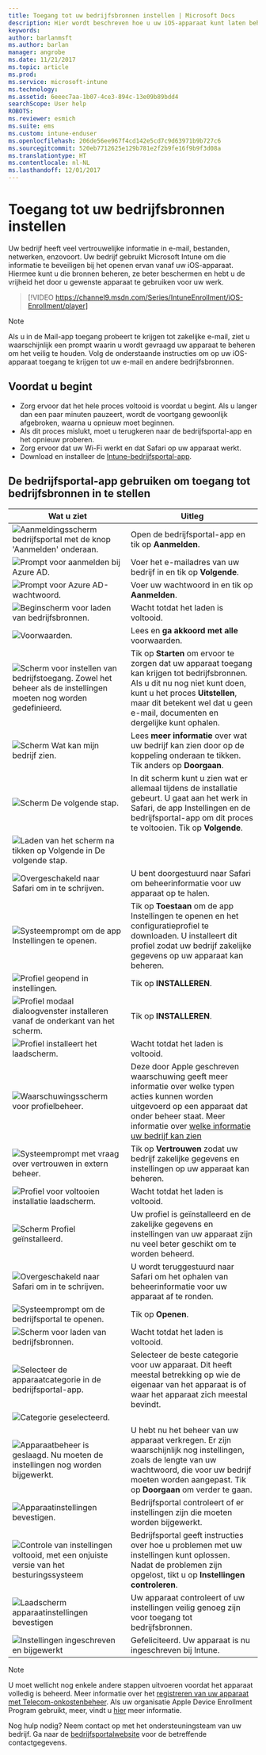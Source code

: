 ```yaml
---
title: Toegang tot uw bedrijfsbronnen instellen | Microsoft Docs
description: Hier wordt beschreven hoe u uw iOS-apparaat kunt laten beheren door Intune
keywords: 
author: barlanmsft
ms.author: barlan
manager: angrobe
ms.date: 11/21/2017
ms.topic: article
ms.prod: 
ms.service: microsoft-intune
ms.technology: 
ms.assetid: 6eeec7aa-1b07-4ce3-894c-13e09b89bdd4
searchScope: User help
ROBOTS: 
ms.reviewer: esmich
ms.suite: ems
ms.custom: intune-enduser
ms.openlocfilehash: 206de56ee967f4cd142e5cd7c9d63971b9b727c6
ms.sourcegitcommit: 520eb7712625e129b781e2f2b9fe16f9b9f3d08a
ms.translationtype: HT
ms.contentlocale: nl-NL
ms.lasthandoff: 12/01/2017
---
```

# <a name="set-up-access-to-your-company-resources"></a>Toegang tot uw bedrijfsbronnen instellen

Uw bedrijf heeft veel vertrouwelijke informatie in e-mail, bestanden, netwerken, enzovoort. Uw bedrijf gebruikt Microsoft Intune om die informatie te beveiligen bij het openen ervan vanaf uw iOS-apparaat. Hiermee kunt u die bronnen beheren, ze beter beschermen en hebt u de vrijheid het door u gewenste apparaat te gebruiken voor uw werk.

> [!VIDEO https://channel9.msdn.com/Series/IntuneEnrollment/iOS-Enrollment/player]

> [!NOTE]
> Als u in de Mail-app toegang probeert te krijgen tot zakelijke e-mail, ziet u waarschijnlijk een prompt waarin u wordt gevraagd uw apparaat te beheren om het veilig te houden. Volg de onderstaande instructies om op uw iOS-apparaat toegang te krijgen tot uw e-mail en andere bedrijfsbronnen.

## <a name="before-you-start"></a>Voordat u begint

- Zorg ervoor dat het hele proces voltooid is voordat u begint. Als u langer dan een paar minuten pauzeert, wordt de voortgang gewoonlijk afgebroken, waarna u opnieuw moet beginnen.
- Als dit proces mislukt, moet u terugkeren naar de bedrijfsportal-app en het opnieuw proberen.
- Zorg ervoor dat uw Wi-Fi werkt en dat Safari op uw apparaat werkt.
- Download en installeer de [Intune-bedrijfsportal-app](install-and-sign-in-to-the-intune-company-portal-app-ios.md).


## <a name="using-the-company-portal-app-to-set-up-access-to-company-resources"></a>De bedrijfsportal-app gebruiken om toegang tot bedrijfsbronnen in te stellen

|Wat u ziet|Uitleg|
|---|---|
|![Aanmeldingsscherm bedrijfsportal met de knop 'Aanmelden' onderaan.](./media/ios-0-cp-enroll-1711.png)|Open de bedrijfsportal-app en tik op **Aanmelden**.|
|![Prompt voor aanmelden bij Azure AD.](./media/ios-0a-cp-enroll-1711.png)|Voer het e-mailadres van uw bedrijf in en tik op **Volgende**.|
|![Prompt voor Azure AD-wachtwoord.](./media/ios-0b-cp-enroll-1711.png)|Voer uw wachtwoord in en tik op **Aanmelden**.|
|![Beginscherm voor laden van bedrijfsbronnen.](./media/ios-1-cp-enroll-1711.png)|Wacht totdat het laden is voltooid.|
|![Voorwaarden.](./media/ios-2-cp-enroll-1711.png)|Lees en **ga akkoord met alle** voorwaarden.|
|![Scherm voor instellen van bedrijfstoegang. Zowel het beheer als de instellingen moeten nog worden gedefinieerd.](./media/ios-3-cp-enroll-1711.png)|Tik op **Starten** om ervoor te zorgen dat uw apparaat toegang kan krijgen tot bedrijfsbronnen. Als u dit nu nog niet kunt doen, kunt u het proces **Uitstellen**, maar dit betekent wel dat u geen e-mail, documenten en dergelijke kunt ophalen.|
|![Scherm Wat kan mijn bedrijf zien.](./media/ios-4-cp-enroll-1711.png)|Lees **meer informatie** over wat uw bedrijf kan zien door op de koppeling onderaan te tikken. Tik anders op **Doorgaan**.|
|![Scherm De volgende stap.](./media/ios-5-cp-enroll-1711.png)|In dit scherm kunt u zien wat er allemaal tijdens de installatie gebeurt. U gaat aan het werk in Safari, de app Instellingen en de bedrijfsportal-app om dit proces te voltooien. Tik op **Volgende**.|
|![Laden van het scherm na tikken op Volgende in De volgende stap.](./media/ios-6-cp-enroll-1711.png)||
|![Overgeschakeld naar Safari om in te schrijven.](./media/ios-7-cp-enroll-1711.png)|U bent doorgestuurd naar Safari om beheerinformatie voor uw apparaat op te halen.|
|![Systeemprompt om de app Instellingen te openen.](./media/ios-8-cp-enroll-1711.png)|Tik op **Toestaan** om de app Instellingen te openen en het configuratieprofiel te downloaden. U installeert dit profiel zodat uw bedrijf zakelijke gegevens op uw apparaat kan beheren.|
|![Profiel geopend in instellingen.](./media/ios-9-cp-enroll-1711.png)|Tik op **INSTALLEREN**.|
|![Profiel modaal dialoogvenster installeren vanaf de onderkant van het scherm.](./media/ios-10-cp-enroll-1711.png)|Tik op **INSTALLEREN**.|
|![Profiel installeert het laadscherm.](./media/ios-11-cp-enroll-1711.png)|Wacht totdat het laden is voltooid.|
|![Waarschuwingsscherm voor profielbeheer.](./media/ios-12-cp-enroll-1711.png)|Deze door Apple geschreven waarschuwing geeft meer informatie over welke typen acties kunnen worden uitgevoerd op een apparaat dat onder beheer staat. Meer informatie over [welke informatie uw bedrijf kan zien](what-info-can-your-company-see-when-you-enroll-your-device-in-intune.md)|
|![Systeemprompt met vraag over vertrouwen in extern beheer.](./media/ios-13-cp-enroll-1711.png)|Tik op **Vertrouwen** zodat uw bedrijf zakelijke gegevens en instellingen op uw apparaat kan beheren.|
|![Profiel voor voltooien installatie laadscherm.](./media/ios-14-cp-enroll-1711.png)|Wacht totdat het laden is voltooid.|
|![Scherm Profiel geïnstalleerd.](./media/ios-15-cp-enroll-1711.png)|Uw profiel is geïnstalleerd en de zakelijke gegevens en instellingen van uw apparaat zijn nu veel beter geschikt om te worden beheerd.|
|![Overgeschakeld naar Safari om in te schrijven.](./media/ios-16-cp-enroll-1711.png)|U wordt teruggestuurd naar Safari om het ophalen van beheerinformatie voor uw apparaat af te ronden. |
|![Systeemprompt om de bedrijfsportal te openen.](./media/ios-17-cp-enroll-1711.png)|Tik op **Openen**.|
|![Scherm voor laden van bedrijfsbronnen.](./media/ios-18-cp-enroll-1711.png)|Wacht totdat het laden is voltooid.|
|![Selecteer de apparaatcategorie in de bedrijfsportal-app.](./media/ios-19-cp-enroll-1711.png)|Selecteer de beste categorie voor uw apparaat. Dit heeft meestal betrekking op wie de eigenaar van het apparaat is of waar het apparaat zich meestal bevindt.|
|![Categorie geselecteerd.](./media/ios-20-cp-enroll-1711.png)||
|![Apparaatbeheer is geslaagd. Nu moeten de instellingen nog worden bijgewerkt.](./media/ios-21-cp-enroll-1711.png)|U hebt nu het beheer van uw apparaat verkregen. Er zijn waarschijnlijk nog instellingen, zoals de lengte van uw wachtwoord, die voor uw bedrijf moeten worden aangepast. Tik op **Doorgaan** om verder te gaan.|
|![Apparaatinstellingen bevestigen.](./media/ios-22-cp-enroll-1711.png)|Bedrijfsportal controleert of er instellingen zijn die moeten worden bijgewerkt.|
|![Controle van instellingen voltooid, met een onjuiste versie van het besturingssysteem](./media/ios-23-cp-enroll-1711.png)|Bedrijfsportal geeft instructies over hoe u problemen met uw instellingen kunt oplossen. Nadat de problemen zijn opgelost, tikt u op **Instellingen controleren**.|
|![Laadscherm apparaatinstellingen bevestigen](./media/ios-24-cp-enroll-1711.png)|Uw apparaat controleert of uw instellingen veilig genoeg zijn voor toegang tot bedrijfsbronnen.|
|![Instellingen ingeschreven en bijgewerkt](./media/ios-25-cp-enroll-1711.png)|Gefeliciteerd. Uw apparaat is nu ingeschreven bij Intune.|

> [!Note]
> U moet wellicht nog enkele andere stappen uitvoeren voordat het apparaat volledig is beheerd. Meer informatie over het [registreren van uw apparaat met Telecom-onkostenbeheer](enroll-your-device-with-telecom-expense-management-ios.md). Als uw organisatie Apple Device Enrollment Program gebruikt, meer, vindt u [hier](enroll-your-device-dep-ios.md) meer informatie.

Nog hulp nodig? Neem contact op met het ondersteuningsteam van uw bedrijf. Ga naar de [bedrijfsportalwebsite](https://portal.manage.microsoft.com) voor de betreffende contactgegevens.
